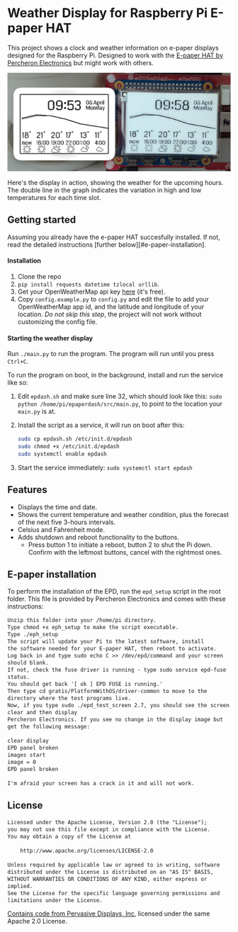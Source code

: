 
Weather Display for Raspberry Pi E-paper HAT
===

This project shows a clock and weather information on e-paper displays designed for the Raspberry Pi.
Designed to work with the [E-paper HAT by Percheron Electronics][percheron] but might work with others.

![The E-paper Display](preview.jpg)

Here's the display in action, showing the weather for the upcoming hours. The double line in the graph indicates the variation in high and low temperatures for each time slot.

## Getting started

Assuming you already have the e-paper HAT succesfully installed. If not, read the detailed instructions [further below][#e-paper-installation].

#### Installation

1. Clone the repo
2. `pip install requests datetime tzlocal urllib`.
3. Get your OpenWeatherMap api key [here][openweather] (it's free).
4. Copy `config.example.py` to `config.py` and edit the file to add your OpenWeatherMap app id, and the latitude and longitude of your location. *Do not skip this step*, the project will not work without customizing the config file.

#### Starting the weather display

Run `./main.py` to run the program. The program will run until you press `Ctrl+C`.

To run the program on boot, in the background, install and run the service like so:

1. Edit `epdash.sh` and make sure line 32, which should look like this: `sudo python /home/pi/epaperdash/src/main.py`, to point to the location your `main.py` is at.
2. Install the script as a service, it will run on boot after this:

	```bash
	sudo cp epdash.sh /etc/init.d/epdash
	sudo chmod +x /etc/init.d/epdash
	sudo systemctl enable epdash
	```

3. Start the service immediately: `sudo systemctl start epdash`


## Features

- Displays the time and date.
- Shows the current temperature and weather condition, plus the forecast of the next five 3-hours intervals.
- Celsius and Fahrenheit mode.
- Adds shutdown and reboot functionality to the buttons.
	- Press button 1 to initiate a reboot, button 2 to shut the Pi down. Confirm with the leftmost buttons, cancel with the rightmost ones.


## E-paper installation

To perform the installation of the EPD, run the `epd_setup` script in the root folder. This file is provided by Percheron Electronics and comes with these instructions:

```
Unzip this folder into your /home/pi directory.
Type chmod +x eph_setup to make the script executable.
Type ./eph_setup
The script will update your Pi to the latest software, install
the software needed for your E-paper HAT, then reboot to activate.
Log back in and type sudo echo C >> /dev/epd/command and your screen should blank.
If not, check the fuse driver is running - type sudo service epd-fuse status.
You should get back '[ ok ] EPD FUSE is running.'
Then type cd gratis/PlatformWithOS/driver-common to move to the directory where the test programs live.
Now, if you type sudo ./epd_test_screen 2.7, you should see the screen clear and then display
Percheron Electronics. If you see no change in the display image but get the following message:

clear display
EPD panel broken
images start
image = 0
EPD panel broken

I'm afraid your screen has a crack in it and will not work. 
```


## License

```
Licensed under the Apache License, Version 2.0 (the "License");
you may not use this file except in compliance with the License.
You may obtain a copy of the License at

    http://www.apache.org/licenses/LICENSE-2.0

Unless required by applicable law or agreed to in writing, software
distributed under the License is distributed on an "AS IS" BASIS,
WITHOUT WARRANTIES OR CONDITIONS OF ANY KIND, either express or implied.
See the License for the specific language governing permissions and
limitations under the License.
```

[Contains code from Pervasive Displays, Inc][epdpy], licensed under the same Apache 2.0 License. 


[percheron]: http://www.percheron-electronics.uk/shop/e-paper-hat/
[openweather]: https://openweathermap.org/appid
[epdpy]: src/EPD.py
